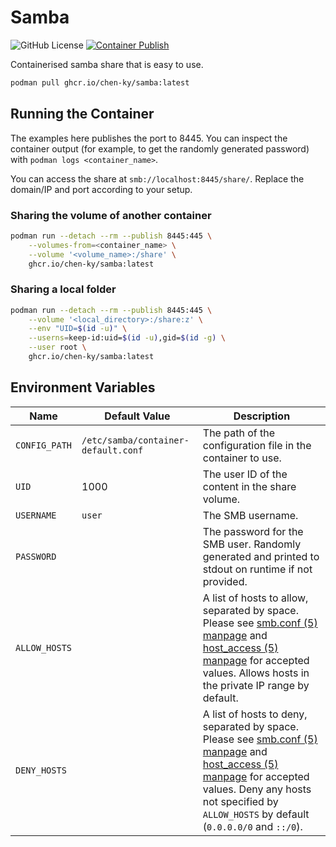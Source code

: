 # Samba

![GitHub License](https://img.shields.io/github/license/chen-ky/samba)
[![Container Publish](https://github.com/chen-ky/samba/actions/workflows/container-publish.yml/badge.svg)](https://github.com/chen-ky/samba/actions/workflows/container-publish.yml)

Containerised samba share that is easy to use.

```sh
podman pull ghcr.io/chen-ky/samba:latest
```

## Running the Container

The examples here publishes the port to 8445. You can inspect the container output (for example, to get the randomly generated password) with `podman logs <container_name>`.

You can access the share at `smb://localhost:8445/share/`. Replace the domain/IP and port according to your setup.

### Sharing the volume of another container

```sh
podman run --detach --rm --publish 8445:445 \
    --volumes-from=<container_name> \
    --volume '<volume_name>:/share' \
    ghcr.io/chen-ky/samba:latest
```

### Sharing a local folder

```sh
podman run --detach --rm --publish 8445:445 \
    --volume '<local_directory>:/share:z' \
    --env "UID=$(id -u)" \
    --userns=keep-id:uid=$(id -u),gid=$(id -g) \
    --user root \
    ghcr.io/chen-ky/samba:latest
```

## Environment Variables

| Name          | Default Value                       | Description                                                                                                                                                                                                                                                                                                                                 |
| ------------- | ----------------------------------- | ------------------------------------------------------------------------------------------------------------------------------------------------------------------------------------------------------------------------------------------------------------------------------------------------------------------------------------------- |
| `CONFIG_PATH` | `/etc/samba/container-default.conf` | The path of the configuration file in the container to use.                                                                                                                                                                                                                                                                                 |
| `UID`         | 1000                                | The user ID of the content in the share volume.                                                                                                                                                                                                                                                                                             |
| `USERNAME`    | `user`                              | The SMB username.                                                                                                                                                                                                                                                                                                                           |
| `PASSWORD`    |                                     | The password for the SMB user. Randomly generated and printed to stdout on runtime if not provided.                                                                                                                                                                                                                                         |
| `ALLOW_HOSTS` |                                     | A list of hosts to allow, separated by space. Please see [smb.conf (5) manpage](https://www.samba.org/samba/docs/current/man-html/smb.conf.5.html#HOSTSALLOW) and [host_access (5) manpage](https://linux.die.net/man/5/hosts_access) for accepted values. Allows hosts in the private IP range by default.                                 |
| `DENY_HOSTS`  |                                     | A list of hosts to deny, separated by space. Please see [smb.conf (5) manpage](https://www.samba.org/samba/docs/current/man-html/smb.conf.5.html#HOSTSDENY) and [host_access (5) manpage](https://linux.die.net/man/5/hosts_access) for accepted values. Deny any hosts not specified by `ALLOW_HOSTS` by default (`0.0.0.0/0` and `::/0`). |
